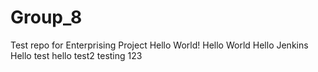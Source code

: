 # Group_8
Test repo for Enterprising Project
Hello World!
Hello World 
Hello Jenkins
Hello test
hello test2
testing 123
